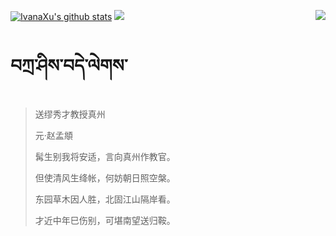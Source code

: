 [![IvanaXu's github stats](https://github-readme-stats.vercel.app/api?username=IvanaXu&show_icons=true&theme=vue-dark)](https://github.com/anuraghazra/github-readme-stats)
<img align="right" src="https://github-readme-stats.vercel.app/api/top-langs/?username=IvanaXu&langs_count=7&theme=graywhite" />
<img src="https://github-readme-stats.vercel.app/api/wakatime?username=IvanaXu&layout=compact&langs_count=6&theme=vue-dark&&custom_title=Programming Times(Jul 29 2021-)" />
# བཀྲ་ཤིས་བདེ་ལེགས་
> 送缪秀才教授真州
>
> 元·赵孟頫
>
> 髯生别我将安适，言向真州作教官。
> 
> 但使清风生绛帐，何妨朝日照空槃。
> 
> 东园草木因人胜，北固江山隔岸看。
> 
> 才近中年巳伤别，可堪南望送归鞍。